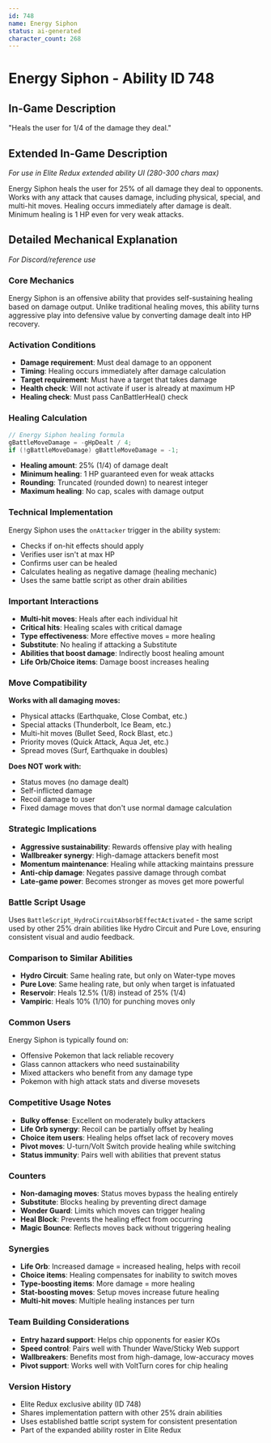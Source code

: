 ```yaml
---
id: 748
name: Energy Siphon
status: ai-generated
character_count: 268
---
```


# Energy Siphon - Ability ID 748

## In-Game Description
"Heals the user for 1/4 of the damage they deal."

## Extended In-Game Description
*For use in Elite Redux extended ability UI (280-300 chars max)*

Energy Siphon heals the user for 25% of all damage they deal to opponents. Works with any attack that causes damage, including physical, special, and multi-hit moves. Healing occurs immediately after damage is dealt. Minimum healing is 1 HP even for very weak attacks.

## Detailed Mechanical Explanation
*For Discord/reference use*

### Core Mechanics
Energy Siphon is an offensive ability that provides self-sustaining healing based on damage output. Unlike traditional healing moves, this ability turns aggressive play into defensive value by converting damage dealt into HP recovery.

### Activation Conditions
- **Damage requirement**: Must deal damage to an opponent
- **Timing**: Healing occurs immediately after damage calculation
- **Target requirement**: Must have a target that takes damage
- **Health check**: Will not activate if user is already at maximum HP
- **Healing check**: Must pass CanBattlerHeal() check

### Healing Calculation
```c
// Energy Siphon healing formula
gBattleMoveDamage = -gHpDealt / 4;
if (!gBattleMoveDamage) gBattleMoveDamage = -1;
```

- **Healing amount**: 25% (1/4) of damage dealt
- **Minimum healing**: 1 HP guaranteed even for weak attacks
- **Rounding**: Truncated (rounded down) to nearest integer
- **Maximum healing**: No cap, scales with damage output

### Technical Implementation
Energy Siphon uses the `onAttacker` trigger in the ability system:
- Checks if on-hit effects should apply
- Verifies user isn't at max HP
- Confirms user can be healed
- Calculates healing as negative damage (healing mechanic)
- Uses the same battle script as other drain abilities

### Important Interactions
- **Multi-hit moves**: Heals after each individual hit
- **Critical hits**: Healing scales with critical damage
- **Type effectiveness**: More effective moves = more healing
- **Substitute**: No healing if attacking a Substitute
- **Abilities that boost damage**: Indirectly boost healing amount
- **Life Orb/Choice items**: Damage boost increases healing

### Move Compatibility
**Works with all damaging moves:**
- Physical attacks (Earthquake, Close Combat, etc.)
- Special attacks (Thunderbolt, Ice Beam, etc.)
- Multi-hit moves (Bullet Seed, Rock Blast, etc.)
- Priority moves (Quick Attack, Aqua Jet, etc.)
- Spread moves (Surf, Earthquake in doubles)

**Does NOT work with:**
- Status moves (no damage dealt)
- Self-inflicted damage
- Recoil damage to user
- Fixed damage moves that don't use normal damage calculation

### Strategic Implications
- **Aggressive sustainability**: Rewards offensive play with healing
- **Wallbreaker synergy**: High-damage attackers benefit most
- **Momentum maintenance**: Healing while attacking maintains pressure
- **Anti-chip damage**: Negates passive damage through combat
- **Late-game power**: Becomes stronger as moves get more powerful

### Battle Script Usage
Uses `BattleScript_HydroCircuitAbsorbEffectActivated` - the same script used by other 25% drain abilities like Hydro Circuit and Pure Love, ensuring consistent visual and audio feedback.

### Comparison to Similar Abilities
- **Hydro Circuit**: Same healing rate, but only on Water-type moves
- **Pure Love**: Same healing rate, but only when target is infatuated  
- **Reservoir**: Heals 12.5% (1/8) instead of 25% (1/4)
- **Vampiric**: Heals 10% (1/10) for punching moves only

### Common Users
Energy Siphon is typically found on:
- Offensive Pokemon that lack reliable recovery
- Glass cannon attackers who need sustainability
- Mixed attackers who benefit from any damage type
- Pokemon with high attack stats and diverse movesets

### Competitive Usage Notes
- **Bulky offense**: Excellent on moderately bulky attackers
- **Life Orb synergy**: Recoil can be partially offset by healing
- **Choice item users**: Healing helps offset lack of recovery moves
- **Pivot moves**: U-turn/Volt Switch provide healing while switching
- **Status immunity**: Pairs well with abilities that prevent status

### Counters
- **Non-damaging moves**: Status moves bypass the healing entirely
- **Substitute**: Blocks healing by preventing direct damage
- **Wonder Guard**: Limits which moves can trigger healing
- **Heal Block**: Prevents the healing effect from occurring
- **Magic Bounce**: Reflects moves back without triggering healing

### Synergies
- **Life Orb**: Increased damage = increased healing, helps with recoil
- **Choice items**: Healing compensates for inability to switch moves
- **Type-boosting items**: More damage = more healing
- **Stat-boosting moves**: Setup moves increase future healing
- **Multi-hit moves**: Multiple healing instances per turn

### Team Building Considerations
- **Entry hazard support**: Helps chip opponents for easier KOs
- **Speed control**: Pairs well with Thunder Wave/Sticky Web support
- **Wallbreakers**: Benefits most from high-damage, low-accuracy moves
- **Pivot support**: Works well with VoltTurn cores for chip healing

### Version History
- Elite Redux exclusive ability (ID 748)
- Shares implementation pattern with other 25% drain abilities
- Uses established battle script system for consistent presentation
- Part of the expanded ability roster in Elite Redux